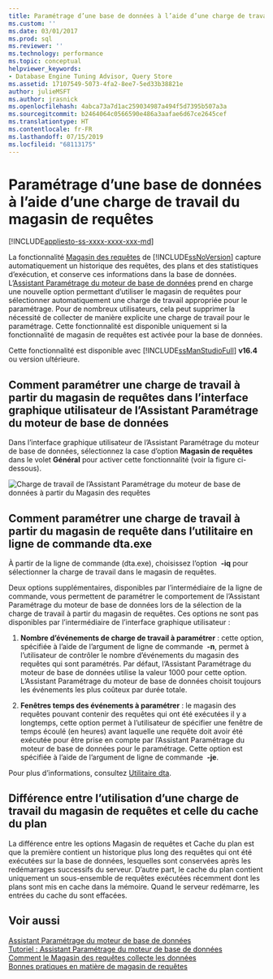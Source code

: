```yaml
---
title: Paramétrage d’une base de données à l’aide d’une charge de travail du magasin de requêtes | Microsoft Docs
ms.custom: ''
ms.date: 03/01/2017
ms.prod: sql
ms.reviewer: ''
ms.technology: performance
ms.topic: conceptual
helpviewer_keywords:
- Database Engine Tuning Advisor, Query Store
ms.assetid: 17107549-5073-4fa2-8ee7-5ed33b38821e
author: julieMSFT
ms.author: jrasnick
ms.openlocfilehash: 4abca73a7d1ac259034987a494f5d7395b507a3a
ms.sourcegitcommit: b2464064c0566590e486a3aafae6d67ce2645cef
ms.translationtype: HT
ms.contentlocale: fr-FR
ms.lasthandoff: 07/15/2019
ms.locfileid: "68113175"
---
```

# <a name="tuning-database-using-workload-from-query-store"></a>Paramétrage d’une base de données à l’aide d’une charge de travail du magasin de requêtes
[!INCLUDE[appliesto-ss-xxxx-xxxx-xxx-md](../../includes/appliesto-ss-xxxx-xxxx-xxx-md.md)]


La fonctionnalité [Magasin des requêtes](../../relational-databases/performance/how-query-store-collects-data.md) de [!INCLUDE[ssNoVersion](../../includes/ssnoversion-md.md)] capture automatiquement un historique des requêtes, des plans et des statistiques d’exécution, et conserve ces informations dans la base de données. L’[Assistant Paramétrage du moteur de base de données](../../relational-databases/performance/database-engine-tuning-advisor.md) prend en charge une nouvelle option permettant d’utiliser le magasin de requêtes pour sélectionner automatiquement une charge de travail appropriée pour le paramétrage. Pour de nombreux utilisateurs, cela peut supprimer la nécessité de collecter de manière explicite une charge de travail pour le paramétrage. Cette fonctionnalité est disponible uniquement si la fonctionnalité de magasin de requêtes est activée pour la base de données. 
  
Cette fonctionnalité est disponible avec [!INCLUDE[ssManStudioFull](../../includes/ssmanstudiofull-md.md)] **v16.4** ou version ultérieure. 
  
## <a name="how-to-tune-a-workload-from-query-store-in-database-engine-tuning-advisor-gui"></a>Comment paramétrer une charge de travail à partir du magasin de requêtes dans l’interface graphique utilisateur de l’Assistant Paramétrage du moteur de base de données
Dans l’interface graphique utilisateur de l’Assistant Paramétrage du moteur de base de données, sélectionnez la case d’option **Magasin de requêtes** dans le volet **Général** pour activer cette fonctionnalité (voir la figure ci-dessous).

![Charge de travail de l’Assistant Paramétrage du moteur de base de données à partir du Magasin des requêtes](../../relational-databases/performance/media/dta-workload-from-query-store.gif)
 
## <a name="how-to-tune-a-workload-from-query-store-in-dtaexe-command-line-utility"></a>Comment paramétrer une charge de travail à partir du magasin de requête dans l’utilitaire en ligne de commande dta.exe
À partir de la ligne de commande (dta.exe), choisissez l’option  **-iq** pour sélectionner la charge de travail dans le magasin de requêtes. 

Deux options supplémentaires, disponibles par l’intermédiaire de la ligne de commande, vous permettent de paramétrer le comportement de l’Assistant Paramétrage du moteur de base de données lors de la sélection de la charge de travail à partir du magasin de requêtes. Ces options ne sont pas disponibles par l’intermédiaire de l’interface graphique utilisateur :
  1. **Nombre d’événements de charge de travail à paramétrer** : cette option, spécifiée à l’aide de l’argument de ligne de commande  **-n**, permet à l’utilisateur de contrôler le nombre d’événements du magasin des requêtes qui sont paramétrés. Par défaut, l’Assistant Paramétrage du moteur de base de données utilise la valeur 1000 pour cette option. L’Assistant Paramétrage du moteur de base de données choisit toujours les événements les plus coûteux par durée totale. 
  
  2. **Fenêtres temps des événements à paramétrer** : le magasin des requêtes pouvant contenir des requêtes qui ont été exécutées il y a longtemps, cette option permet à l’utilisateur de spécifier une fenêtre de temps écoulé (en heures) avant laquelle une requête doit avoir été exécutée pour être prise en compte par l’Assistant Paramétrage du moteur de base de données pour le paramétrage. Cette option est spécifiée à l’aide de l’argument de ligne de commande  **-je**. 

Pour plus d’informations, consultez [Utilitaire dta](../../tools/dta/dta-utility.md).

## <a name="difference-between-using-workload-from-query-store-and-plan-cache"></a>Différence entre l’utilisation d’une charge de travail du magasin de requêtes et celle du cache du plan 
La différence entre les options Magasin de requêtes et Cache du plan est que la première contient un historique plus long des requêtes qui ont été exécutées sur la base de données, lesquelles sont conservées après les redémarrages successifs du serveur. D’autre part, le cache du plan contient uniquement un sous-ensemble de requêtes exécutées récemment dont les plans sont mis en cache dans la mémoire. Quand le serveur redémarre, les entrées du cache du sont effacées.

## <a name="see-also"></a>Voir aussi  
[Assistant Paramétrage du moteur de base de données](../../relational-databases/performance/database-engine-tuning-advisor.md)     
[Tutoriel : Assistant Paramétrage du moteur de base de données](../../tools/dta/tutorial-database-engine-tuning-advisor.md)        
[Comment le Magasin des requêtes collecte les données](../../relational-databases/performance/how-query-store-collects-data.md)     
[Bonnes pratiques en matière de magasin de requêtes](../../relational-databases/performance/best-practice-with-the-query-store.md)
